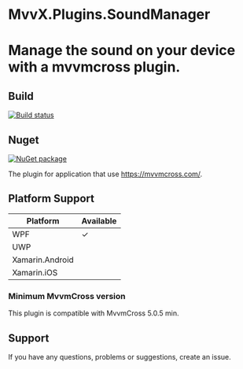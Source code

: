# MvvX.Plugins.SoundManager

Manage the sound on your device with a mvvmcross plugin.
=========

## Build 

[![Build status](https://ci.appveyor.com/api/projects/status/qoqollxlhlus880l?svg=true)](https://ci.appveyor.com/project/mathieumack/mvvx-plugins-soundmanager)

## Nuget

[![NuGet package](https://buildstats.info/nuget/MvvX.Plugins.HockeyApp?includePreReleases=true)](https://nuget.org/packages/MvvX.Plugins.SoundManager)

The plugin for application that use https://mvvmcross.com/.

## Platform Support

| Platform | Available 
| --- | --- |
| WPF | &#x2713; | 
| UWP |   | 
| Xamarin.Android |   |
| Xamarin.iOS |   |

### Minimum MvvmCross version

This plugin is compatible with MvvmCross 5.0.5 min.

## Support
If you have any questions, problems or suggestions, create an issue.
